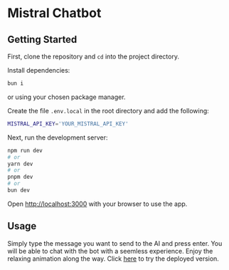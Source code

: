 # Mistral Chatbot
## Getting Started
First, clone the repository and ```cd``` into the project directory.

Install dependencies: 

```bash
bun i
```
or using your chosen package manager.

Create the file ```.env.local``` in the root directory and add the following:

```bash
MISTRAL_API_KEY='YOUR_MISTRAL_API_KEY'
```

Next, run the development server:

```bash
npm run dev
# or
yarn dev
# or
pnpm dev
# or
bun dev
```

Open [http://localhost:3000](http://localhost:3000) with your browser to use the app.

## Usage
Simply type the message you want to send to the AI and press enter. You will be able to chat with the bot with a seemless experience. Enjoy the relaxing animation along the way. Click [here](https://gleaming-cupcake-2c86bc.netlify.app/) to try the deployed version.
